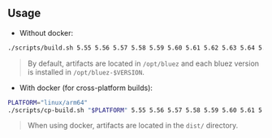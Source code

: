 ## Usage

- Without docker:

```bash
./scripts/build.sh 5.55 5.56 5.57 5.58 5.59 5.60 5.61 5.62 5.63 5.64 5.65 5.66
```

> By default, artifacts are located in `/opt/bluez` and each bluez version is installed in `/opt/bluez-$VERSION`.

- With docker (for cross-platform builds):

```bash
PLATFORM="linux/arm64"
./scripts/cp-build.sh "$PLATFORM" 5.55 5.56 5.57 5.58 5.59 5.60 5.61 5.62 5.63 5.64 5.65 5.66
```

> When using docker, artifacts are located in the `dist/` directory.
